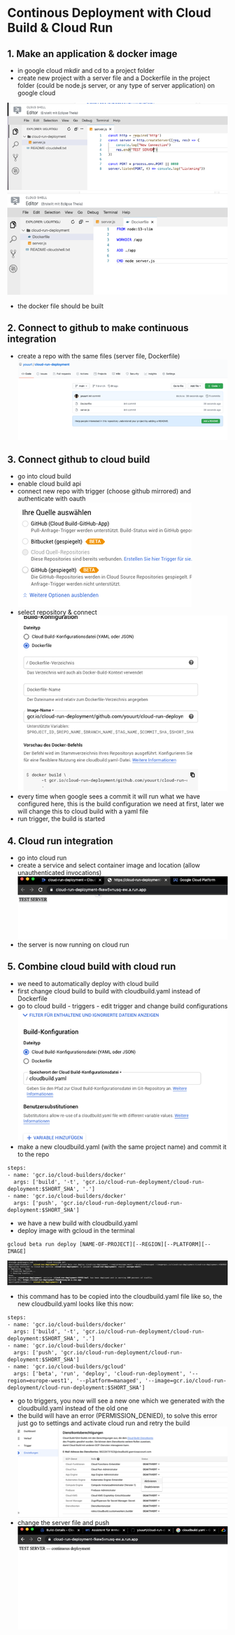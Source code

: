 # Continous Deployment with Cloud Build & Cloud Run

## 1. Make an application & docker image
- in google cloud mkdir and cd to a project folder
- create new project with a server file and a Dockerfile in the project folder (could be node.js server, or any type of server application) on google cloud

![](images/1/server.png)
![](images/1/dockerfile.png)
- the docker file should be built

## 2. Connect to github to make continuous integration
- create a repo with the same files (server file, Dockerfile)
![](images/2/git.png)

## 3. Connect github to cloud build
- go into cloud build
- enable cloud build api
- connect new repo with trigger (choose github mirrored) and authenticate with oauth
![](images/3/mirror.png)
- select repository & connect 
![](images/3/docker.png)
- every time when google sees a commit it will run what we have configured here, this is the build configuration we need at first, later we will change this to cloud build with a yaml file
- run trigger, the build is started 
## 4. Cloud run integration
- go into cloud run
- create a service and select container image and location (allow unauthenticated invocations)
![](images/4/server.png)
- the server is now running on cloud run

## 5. Combine cloud build with cloud run
- we need to automatically deploy with cloud build 
- first change cloud build to build with cloudbuild.yaml instead of Dockerfile
- go to cloud build - triggers - edit trigger and change build configurations
![](images/5/cloudbuild.png)
- make a new cloudbuild.yaml (with the same project name) and commit it to the repo

```shell
steps:
- name: 'gcr.io/cloud-builders/docker'
  args: ['build', '-t', 'gcr.io/cloud-run-deployment/cloud-run-deployment:$SHORT_SHA', '.']
- name: 'gcr.io/cloud-builders/docker'
  args: ['push', 'gcr.io/cloud-run-deployment/cloud-run-deployment:$SHORT_SHA']
```
- we have a new build with cloudbuild.yaml
- deploy image with gcloud in the terminal

```shell
gcloud beta run deploy [NAME-OF-PROJECT][--REGION][--PLATFORM][--IMAGE]
```
![](images/5/terminal.png)

- this command has to be copied into the cloudbuild.yaml file like so, the new cloudbuild.yaml looks like this now:

```shell
steps:
- name: 'gcr.io/cloud-builders/docker'
  args: ['build', '-t', 'gcr.io/cloud-run-deployment/cloud-run-deployment:$SHORT_SHA', '.']
- name: 'gcr.io/cloud-builders/docker'
  args: ['push', 'gcr.io/cloud-run-deployment/cloud-run-deployment:$SHORT_SHA']
- name: 'gcr.io/cloud-builders/gcloud'
  args: ['beta', 'run', 'deploy', 'cloud-run-deployment', '--region=europe-west1', '--platform=managed', '--image=gcr.io/cloud-run-deployment/cloud-run-deployment:$SHORT_SHA']
```
- go to triggers, you now will see a new one which we generated with the cloudbuild.yaml instead of the old one
- the build will have an error (PERMISSION_DENIED), to solve this error just go to settings and activate cloud run and retry the build
![](images/5/activate.png)
- change the server file and push
![](images/5/test.png)
